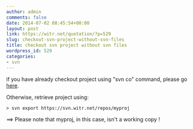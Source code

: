 ```yaml
---
author: admin
comments: false
date: 2014-07-02 08:45:54+00:00
layout: post
link: https://witr.net/quotation/?p=529
slug: checkout-svn-project-without-svn-files
title: checkout svn project without svn files
wordpress_id: 529
categories:
- svn
---
```



if you have already checkout project using "svn co" command, please go [here](http://quote.witr.net/?p=527).

Otherwise, retrieve project using:

    
    
    > svn export https://svn.witr.net/repos/myproj
    


==> Please note that myproj, in this case, isn't a working copy !

